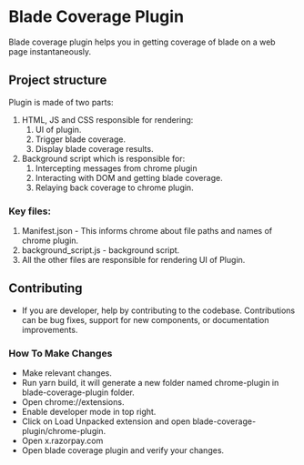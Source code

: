 # Blade Coverage Plugin

Blade coverage plugin helps you in getting coverage of blade on a web page instantaneously.

## Project structure

Plugin is made of two parts:
1. HTML, JS and CSS responsible for rendering:
    1. UI of plugin.
    2. Trigger blade coverage.
    3. Display blade coverage results.
2. Background script which is responsible for:
    1. Intercepting messages from chrome plugin
    2. Interacting with DOM and getting blade coverage.
    2. Relaying back coverage to chrome plugin.

### Key files:
1. Manifest.json - This informs chrome about file paths and names of chrome plugin. 
2. background_script.js - background script.
3. All the other files are responsible for rendering UI of Plugin. 

## Contributing

- If you are developer, help by contributing to the codebase. Contributions can be bug fixes, support for new components, or documentation improvements.

### How To Make Changes
- Make relevant changes.
- Run yarn build, it will generate a new folder named chrome-plugin in blade-coverage-plugin folder.
- Open chrome://extensions.
- Enable developer mode in top right.
- Click on Load Unpacked extension and open blade-coverage-plugin/chrome-plugin.
- Open x.razorpay.com
- Open blade coverage plugin and verify your changes. 